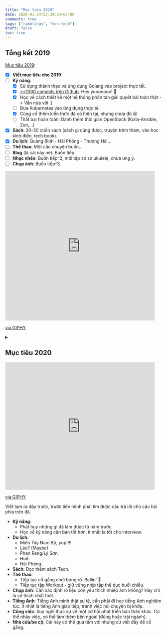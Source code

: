 ```yaml
---
title: "Mục tiêu 2020"
date: 2020-01-24T23:34:23+07:00
comments: true
tags: ["ramblings", "non-tech"]
draft: false
toc: true
---
```


## Tổng kết 2019

[Mục tiêu 2019](../target-2019):

- [x] **Viết mục tiêu cho 2019**
- [ ] **Kỹ năng**:
  - [x] Sử dụng thành thạo và ứng dụng Golang vào project thực tết.
  - [x] [>=1000 commits trên Github](https://github.com/ntk148v). Hey yooooooo! :tada:
  - [x] Học về cách thiết kế một hệ thống phân tán giải quyết bài toán thật -> Vẫn nửa vời :(
  - [ ] Đưa Kubernetes vào ứng dụng thực tế.
  - [x] Củng cố thêm kiến thức đã có hiện tại, nhưng chưa đủ :cry:
  - [ ] Thất bại hoàn toàn: Dành thêm thời gian OpenStack (Kolla-Ansible, Zun,...)
- [x] **Sách**: 20-30 cuốn sách (sách gì cũng được, truyện trinh thám, văn học kinh điển, tech book).
- [x] **Du lịch**: Quảng Bình - Hải Phòng - Thượng Hải...
- [ ] **Thể thao**: Một câu chuyện buồn...
- [ ] **Blog** (là cái này nè): Buồn tiếp.
- [ ] **Nhạc nhẽo**: Buồn tiếp^2, mới tập sơ sơ ukulele, chưa ưng ý.
- [ ] **Chụp ảnh**: Buồn tiếp^3.

<iframe src="https://giphy.com/embed/vNOL8dKxGXfWg" width="480" height="480" frameBorder="0" class="giphy-embed" allowFullScreen></iframe><p><a href="https://giphy.com/gifs/post-copy-paste-vNOL8dKxGXfWg">via GIPHY</a></p>

<details>
<summary></summary>
Qua một năm viết ra những mục tiêu, mình nhận thấy một điều rằng không chỉ mình lười, mình còn chẳng biết thực sự mình sống và làm việc để hướng đến điều gì. Vật chất, hay hiện thực hóa chính là tiền, nhà cửa, xe cộ, mình có thể đạt được không sớm thì muộn. Nhưng sau đó sẽ hướng đến gì tiếp theo?

<iframe src="https://giphy.com/embed/Y7VSyIgPkYSxG" width="480" height="199" frameBorder="0" class="giphy-embed" allowFullScreen></iframe><p><a href="https://giphy.com/gifs/will-smith-stay-strong-jaden-Y7VSyIgPkYSxG">via GIPHY</a></p>

Nhưng nếu bạn còn không biết bản thân `muốn gì` vậy làm thế nào để theo đuổi?

</details>

## Mục tiêu 2020

<iframe src="https://giphy.com/embed/Viw2XAAj1HGFi" width="480" height="410" frameBorder="0" class="giphy-embed" allowFullScreen></iframe><p><a href="https://giphy.com/gifs/well-Viw2XAAj1HGFi">via GIPHY</a></p>

Viết tạm ra đây trước, trước tiên mình phải tìm được câu trả lời cho câu hỏi phía trên đã.

- **Kỹ năng**:
  - Phát huy những gì đã làm được từ năm trước.
  - Học về kỹ năng căn bản tốt hơn, ít nhất là tốt cho interview.
- **Du lịch**:
  - Miền Tây Nam Bộ, yup!!!!
  - Lào? (Maybe)
  - Phan Rang/Lý Sơn.
  - Huế.
  - Hải Phòng.
- **Sách**: Đọc thêm sách Tech.
- **Thể thao**:
  - Tiếp tục cố gắng chơi bóng rổ. Ballin' :basketball:
  - Tiếp tục tập Workout - giữ vững nhịp tập thể dục buổi chiều.
- **Chụp ảnh**: Cần xác định rõ liệu còn yêu thích nhiếp ảnh không? Hay chỉ là sở thích nhất thời.
- **Tiếng Anh**: Tiếng Anh mình thật sự tệ, cần phải đi học tiếng Anh nghiêm túc. Ít nhất là tiếng Anh giao tiếp, tránh việc nói chuyện bị khớp.
- **Công việc**: Suy nghĩ thực sự về một cơ hội phát triển bản thân khác. Có thể nhảy việc, có thể làm thêm bên ngoài (đúng hoặc trái ngành).
- **Nhà cửa/xe cộ**: Cái này có thể quá tầm với nhưng cứ viết đây để cố gắng.
